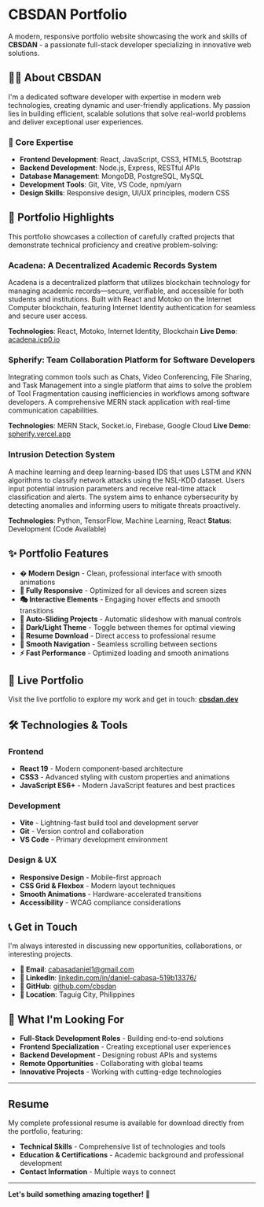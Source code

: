 # CBSDAN Portfolio

A modern, responsive portfolio website showcasing the work and skills of **CBSDAN** - a passionate full-stack developer specializing in innovative web solutions.

## 👨‍💻 About CBSDAN

I'm a dedicated software developer with expertise in modern web technologies, creating dynamic and user-friendly applications. My passion lies in building efficient, scalable solutions that solve real-world problems and deliver exceptional user experiences.

### 🎯 Core Expertise
- **Frontend Development**: React, JavaScript, CSS3, HTML5, Bootstrap
- **Backend Development**: Node.js, Express, RESTful APIs
- **Database Management**: MongoDB, PostgreSQL, MySQL
- **Development Tools**: Git, Vite, VS Code, npm/yarn
- **Design Skills**: Responsive design, UI/UX principles, modern CSS

## 🌟 Portfolio Highlights

This portfolio showcases a collection of carefully crafted projects that demonstrate technical proficiency and creative problem-solving:

### **Acadena: A Decentralized Academic Records System**
Acadena is a decentralized platform that utilizes blockchain technology for managing academic records—secure, verifiable, and accessible for both students and institutions. Built with React and Motoko on the Internet Computer blockchain, featuring Internet Identity authentication for seamless and secure user access.

**Technologies**: React, Motoko, Internet Identity, Blockchain
**Live Demo**: [acadena.icp0.io](https://tcm44-raaaa-aaaab-qbzya-cai.icp0.io)

### **Spherify: Team Collaboration Platform for Software Developers**
Integrating common tools such as Chats, Video Conferencing, File Sharing, and Task Management into a single platform that aims to solve the problem of Tool Fragmentation causing inefficiencies in workflows among software developers. A comprehensive MERN stack application with real-time communication capabilities.

**Technologies**: MERN Stack, Socket.io, Firebase, Google Cloud
**Live Demo**: [spherify.vercel.app](https://spherify.vercel.app/)

### **Intrusion Detection System**
A machine learning and deep learning-based IDS that uses LSTM and KNN algorithms to classify network attacks using the NSL-KDD dataset. Users input potential intrusion parameters and receive real-time attack classification and alerts. The system aims to enhance cybersecurity by detecting anomalies and informing users to mitigate threats proactively.

**Technologies**: Python, TensorFlow, Machine Learning, React
**Status**: Development (Code Available)

## ✨ Portfolio Features

- **� Modern Design** - Clean, professional interface with smooth animations
- **📱 Fully Responsive** - Optimized for all devices and screen sizes
- **🎭 Interactive Elements** - Engaging hover effects and smooth transitions
- **🔄 Auto-Sliding Projects** - Automatic slideshow with manual controls
- **🌙 Dark/Light Theme** - Toggle between themes for optimal viewing
- **📄 Resume Download** - Direct access to professional resume
- **🎯 Smooth Navigation** - Seamless scrolling between sections
- **⚡ Fast Performance** - Optimized loading and smooth animations


## 🚀 Live Portfolio

Visit the live portfolio to explore my work and get in touch:
**[cbsdan.dev](https://cbsdan-portfolio.vercel.app)** 

## 🛠️ Technologies & Tools

### Frontend
- **React 19** - Modern component-based architecture
- **CSS3** - Advanced styling with custom properties and animations
- **JavaScript ES6+** - Modern JavaScript features and best practices

### Development
- **Vite** - Lightning-fast build tool and development server
- **Git** - Version control and collaboration
- **VS Code** - Primary development environment

### Design & UX
- **Responsive Design** - Mobile-first approach
- **CSS Grid & Flexbox** - Modern layout techniques
- **Smooth Animations** - Hardware-accelerated transitions
- **Accessibility** - WCAG compliance considerations

## 📞 Get in Touch

I'm always interested in discussing new opportunities, collaborations, or interesting projects.

- **📧 Email**: [cabasadaniel1@gmail.com](mailto:cabasadaniel1@gmail.com)
- **💼 LinkedIn**: [linkedin.com/in/daniel-cabasa-519b13376/](https://linkedin.com/in/daniel-cabasa-519b13376/)
- **🔗 GitHub**: [github.com/cbsdan](https://github.com/cbsdan)
- **📍 Location**: Taguig City, Philippines

## 🎯 What I'm Looking For

- **Full-Stack Development Roles** - Building end-to-end solutions
- **Frontend Specialization** - Creating exceptional user experiences  
- **Backend Development** - Designing robust APIs and systems
- **Remote Opportunities** - Collaborating with global teams
- **Innovative Projects** - Working with cutting-edge technologies

---

## Resume

My complete professional resume is available for download directly from the portfolio, featuring:
- **Technical Skills** - Comprehensive list of technologies and tools
- **Education & Certifications** - Academic background and professional development
- **Contact Information** - Multiple ways to connect

---

**Let's build something amazing together!** 🚀

